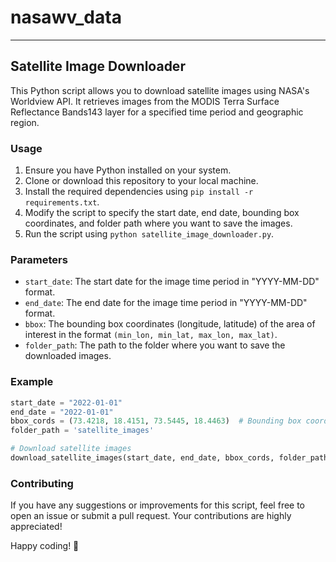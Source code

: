 # nasawv_data
----

## Satellite Image Downloader

This Python script allows you to download satellite images using NASA's Worldview API. It retrieves images from the MODIS Terra Surface Reflectance Bands143 layer for a specified time period and geographic region.

### Usage

1. Ensure you have Python installed on your system.
2. Clone or download this repository to your local machine.
3. Install the required dependencies using `pip install -r requirements.txt`.
4. Modify the script to specify the start date, end date, bounding box coordinates, and folder path where you want to save the images.
5. Run the script using `python satellite_image_downloader.py`.

### Parameters

- `start_date`: The start date for the image time period in "YYYY-MM-DD" format.
- `end_date`: The end date for the image time period in "YYYY-MM-DD" format.
- `bbox`: The bounding box coordinates (longitude, latitude) of the area of interest in the format `(min_lon, min_lat, max_lon, max_lat)`.
- `folder_path`: The path to the folder where you want to save the downloaded images.

### Example

```python
start_date = "2022-01-01"
end_date = "2022-01-01"
bbox_cords = (73.4218, 18.4151, 73.5445, 18.4463)  # Bounding box coordinates for your area of interest
folder_path = 'satellite_images'

# Download satellite images
download_satellite_images(start_date, end_date, bbox_cords, folder_path)
```

### Contributing

If you have any suggestions or improvements for this script, feel free to open an issue or submit a pull request. Your contributions are highly appreciated!

Happy coding! 🚀
